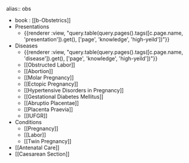 alias:: obs

- book : [[b-Obstetrics]]
- Presentations
	- {{renderer :view, "query.table(query.pages().tags([c.page.name, 'presentation']).get(), ['page', 'knowledge', 'high-yeild'])"}}
- Diseases
	- {{renderer :view, "query.table(query.pages().tags([c.page.name, 'disease']).get(), ['page', 'knowledge', 'high-yeild'])"}}
	- [[Obstructed Labor]]
	- [[Abortion]]
	- [[Molar Pregnancy]]
	- [[Ectopic Pregnancy]]
	- [[Hypertensive Disorders in Pregnancy]]
	- [[Gestational Diabetes Mellitus]]
	- [[Abruptio Placentae]]
	- [[Placenta Praevia]]
	- [[IUFGR]]
- Conditions
	- [[Pregnancy]]
	- [[Labor]]
	- [[Twin Pregnancy]]
- [[Antenatal Care]]
- [[Caesarean Section]]